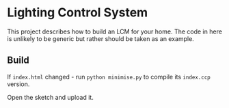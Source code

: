 # Lighting Control System

This project describes how to build an LCM for your home. The code in here is unlikely to be generic but rather should be taken as an example.

## Build

If `index.html` changed - run `python minimise.py` to compile its `index.ccp` version.

Open the sketch and upload it.
